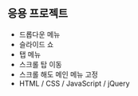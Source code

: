 ## 응용 프로젝트
- 드롭다운 메뉴
- 슬라이드 쇼
- 탭 메뉴
- 스크롤 탑 이동
- 스크롤 해도 메인 메뉴 고정
- HTML / CSS / JavaScript / jQuery